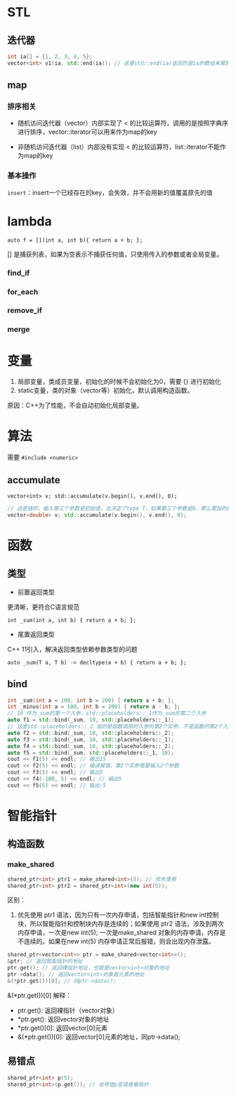 # STL

## 迭代器

```cpp
int ia[] = {1, 2, 3, 4, 5};
vector<int> v1(ia, std::end(ia)); // 这里std::end(ia)返回的是ia的数组末尾的指针，不是5！不能解引用
```

## map

### 排序相关

- 随机访问迭代器（vector<int>）内部实现了 < 的比较运算符，调用的是按照字典序进行排序，vector<int>::iterator可以用来作为map的key

- 非随机访问迭代器（list<int>）内部没有实现 < 的比较运算符，list<int>::iterator不能作为map的key

### 基本操作

`insert`：insert一个已经存在的key，会失效，并不会用新的值覆盖原先的值





# lambda

`auto f = [](int a, int b){ return a + b; };`

[] 是捕获列表，如果为空表示不捕获任何值，只使用传入的参数或者全局变量。

### find_if

### for_each

### remove_if

### merge

 

# 变量

1. 局部变量，类成员变量，初始化的时候不会初始化为0，需要 {} 进行初始化
2. static变量，类的对象（vector等）初始化，默认调用构造函数。

原因：C++为了性能，不会自动初始化局部变量。



# 算法

需要 `#include <numeric>`

## accumulate

`vector<int> v; std::accumulate(v.begin(), v.end(), 0);`

````cpp
// 这是错的，输入第三个参数是初始值，也决定了type T。如果第三个参数是0，那么累加的结果返回类型也为T
vector<double> v; std::accumulate(v.begin(), v.end(), 0);
````



# 函数

## 类型

- 前置返回类型

更清晰，更符合C语言规范

`int _sum(int a, int b) { return a + b; };`

- 尾置返回类型

C++ 11引入，解决返回类型依赖参数类型的问题

`auto _sum(T a, T b) -> decltype(a + b) { return a + b; };`

## bind

```cpp
int _sum(int a = 100, int b = 200) { return a + b; };
int _minus(int a = 100, int b = 200) { return a - b; };
// 10 作为_sum的第一个入参，std::placeholders::_1作为_sum的第二个入参
auto f1 = std::bind(_sum, 10, std::placeholders::_1);
// 这里std::placeholders::_2 指的是函数调用时入参的第2个实参，不是函数的第2个入参
auto f2 = std::bind(_sum, 10, std::placeholders::_2);
auto f3 = std::bind(_sum, 10, std::placeholders::_1);
auto f4 = std::bind(_sum, 10, std::placeholders::_2);
auto f5 = std::bind(_sum, std::placeholders::_1, 10);
cout << f1(5) << endl; // 输出15
cout << f2(5) << endl; // 编译报错，第2个实参需要输入2个参数
cout << f3(5) << endl; // 输出5
cout << f4(-100, 5) << endl; // 输出5
cout << f5(5) << endl; // 输出-5
```





# 智能指针

## 构造函数

### make_shared

```cpp
shared_ptr<int> ptr1 = make_shared<int>(5); // 优先使用
shared_ptr<int> ptr2 = shared_ptr<int>(new int(5));
```

区别：

1. 优先使用 ptr1 语法，因为只有一次内存申请，包括智能指针和new int控制块，所以智能指针和控制块内存是连续的；如果使用 ptr2 语法，涉及到两次内存申请，一次是new int(5); 一次是make_shared<int> 对象的内存申请，内存是不连续的。如果在new int(5) 内存申请正常后报错，则会出现内存泄露。 





```cpp
shared_ptr<vector<int>> ptr = make_shared<vector<int>>();
&ptr; // 返回智能指针的地址
ptr.get(); // 返回裸指针地址，也就是vector<int>对象的地址
ptr->data(); // 返回vector<int>对象首元素的地址 
&(*ptr.get())[0]; // 同ptr->data();
```

&(*ptr.get())[0] 解释：

- ptr.get(): 返回裸指针（vector<int>对象）
- *ptr.get(): 返回vector<int>对象的地址
- *ptr.get()[0]: 返回vector<int>[0]元素
- &(*ptr.get())[0]: 返回vector<int>[0]元素的地址，同ptr->data();



## 易错点

```cpp
shared_ptr<int> p(5);
shared_ptr<int>(p.get()); // 会导致p变成悬垂指针
```



